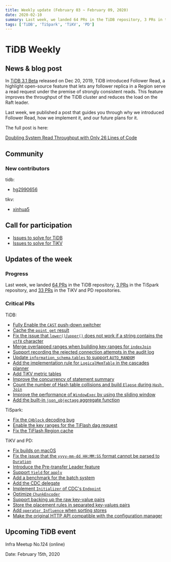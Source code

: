 ```yaml
---
title: Weekly update (February 03 ~ February 09, 2020)
date: 2020-02-10
summary: Last week, we landed 64 PRs in the TiDB repository, 3 PRs in the TiSpark repository, and 33 PRs in the TiKV and PD repositories.
tags: ['TiDB', 'TiSpark', 'TiKV', 'PD']
---
```


# TiDB Weekly

## News & blog post

In [TiDB 3.1 Beta](https://pingcap.com/docs/v3.1/releases/3.1.0-beta/) released on Dec 20, 2019, TiDB introduced Follower Read, a highlight open-source feature that lets any follower replica in a Region serve a read request under the premise of strongly consistent reads. This feature improves the throughput of the TiDB cluster and reduces the load on the Raft leader.

Last week, we published a post that guides you through why we introduced Follower Read, how we implement it, and our future plans for it.

The full post is here:

[Doubling System Read Throughput with Only 26 Lines of Code](https://pingcap.com/blog/doubling-system-read-throughput-with-only-26-lines-of-code/)

## Community

### New contributors

tidb:

* [hg2990656](https://github.com/hg2990656)

tikv:

* [xinhua5](https://github.com/xinhua5)

## Call for participation

* [Issues to solve for TiDB](https://github.com/pingcap/tidb/issues?q=is%3Aissue+is%3Aopen+label%3A%22help+wanted%22)
* [Issues to solve for TiKV](https://github.com/tikv/tikv/labels/S%3A%20HelpWanted)

## Updates of the week

### Progress

Last week, we landed [64 PRs](https://github.com/pingcap/tidb/pulls?utf8=%E2%9C%93&q=is%3Apr+is%3Amerged+merged%3A2020-02-03..2020-02-09+) in the TiDB repository, [3 PRs](https://github.com/pingcap/tispark/pulls?utf8=%E2%9C%93&q=is%3Apr+is%3Amerged+merged%3A2020-02-03..2020-02-09) in the TiSpark repository, and [33 PRs](https://github.com/search?p=1&q=repo%3Atikv%2Ftikv+repo%3Apingcap%2Fpd+is%3Apr+is%3Amerged+merged%3A2020-02-03..2020-02-09&type=Issues) in the TiKV and PD repositories.

### Critical PRs

TiDB:

* [Fully Enable the `CAST` push-down switcher](https://github.com/pingcap/tidb/pull/14672)
* [Cache the `point get` result](https://github.com/pingcap/tidb/pull/14669)
* [Fix the issue that `lower()`/`upper()` does not work if a string contains the `utf8` character](https://github.com/pingcap/tidb/pull/14667)
* [Merge overlapped ranges when building key ranges for `indexJoin`](https://github.com/pingcap/tidb/pull/14596)
* [Support recording the rejected connection attempts in the audit log](https://github.com/pingcap/tidb/pull/14594)
* [Update `information_schema`.`tables` to support `AUTO_RANDOM`](https://github.com/pingcap/tidb/pull/14583)
* [Add the implementation rule for `LogicalMemTable` in the cascades planner](https://github.com/pingcap/tidb/pull/14577)
* [Add TiKV metric tables](https://github.com/pingcap/tidb/pull/14498)
* [Improve the concurrency of statement summary](https://github.com/pingcap/tidb/pull/14490)
* [Count the number of Hash table collisions and build `Elapse` during `Hash Join`](https://github.com/pingcap/tidb/pull/14423)
* [Improve the performance of `WindowExec` by using the sliding window](https://github.com/pingcap/tidb/pull/14294)
* [Add the built-in `json_objectagg` aggregate function](https://github.com/pingcap/tidb/pull/11154)

TiSpark:

* [Fix the `CHblock` decoding bug](https://github.com/pingcap/tispark/pull/1382)
* [Enable the key ranges for the TiFlash dag request](https://github.com/pingcap/tispark/pull/1381)
* [Fix the TiFlash Region cache](https://github.com/pingcap/tispark/pull/1380)

TiKV and PD:

* [Fix builds on macOS](https://github.com/tikv/tikv/pull/6510)
* [Fix the issue that the `yyyy-mm-dd HH:MM:SS` format cannot be parsed to `Duration`](https://github.com/tikv/tikv/pull/6492)
* [Introduce the Pre-transfer Leader feature](https://github.com/tikv/tikv/pull/6539)
* [Support `Yield` for `apply`](https://github.com/tikv/tikv/pull/6487)
* [Add a benchmark for the batch system](https://github.com/tikv/tikv/pull/6477)
* [Add the CDC delegate](https://github.com/tikv/tikv/pull/6522)
* [Implement `Initializer` of CDC's `Endpoint`](https://github.com/tikv/tikv/pull/6490)
* [Optimize `ChunkEncoder`](https://github.com/tikv/tikv/pull/6341)
* [Support backing up the raw key-value pairs](https://github.com/tikv/tikv/pull/6308)
* [Store the placement rules in separated key-values pairs](https://github.com/pingcap/pd/pull/2098)
* [Add `operator Influence` when sorting stores](https://github.com/pingcap/pd/pull/2090)
* [Make the original HTTP API compatible with the configuration manager](https://github.com/pingcap/pd/pull/2080)

## Upcoming TiDB event

Infra Meetup No.124 (online)

Date: February 15th, 2020
